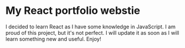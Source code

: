 # My React portfolio webstie

I decided to learn React as I have some knowledge in JavaScript. I am proud of this project, but it's not perfect. I will update it as soon as I will learn something new and useful. Enjoy!
